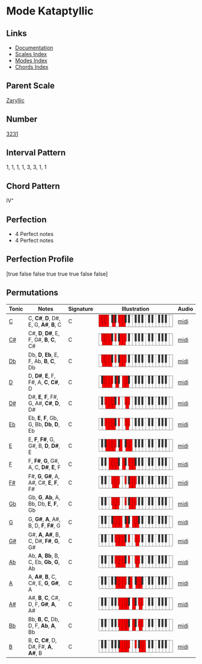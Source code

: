 # Mode Kataptyllic

## Links

- [Documentation](index.md)
- [Scales Index](Scales.md)
- [Modes Index](Modes.md)
- [Chords Index](Chords.md)

## Parent Scale

[Zaryllic](ScaleZaryllic.md)

## Number

[3231](https://ianring.com/musictheory/scales/3231)

## Interval Pattern

1, 1, 1, 1, 3, 3, 1, 1

## Chord Pattern

IV⁺

## Perfection

- 4 Perfect notes
- 4 Perfect notes

## Perfection Profile

[true false false true true true false false]

## Permutations

| Tonic | Notes | Signature | Illustration | Audio |
|-------|-------|-----------|--------------|-------|
| [C](ModeCNaturalKataptyllic.md) | C, **C#**, **D**, D#, E, G, **A#**, **B**, C | C | ![CNaturalKataptyllic](ModeCNaturalKataptyllic.png) | [midi](https://github.com/edipermadi/music/blob/main/docs/ModeCNaturalKataptyllic.mid?raw=true) |
| [C#](ModeCSharpKataptyllic.md) | C#, **D**, **D#**, E, F, G#, **B**, **C**, C# | C | ![CSharpKataptyllic](ModeCSharpKataptyllic.png) | [midi](https://github.com/edipermadi/music/blob/main/docs/ModeCSharpKataptyllic.mid?raw=true) |
| [Db](ModeDFlatKataptyllic.md) | Db, **D**, **Eb**, E, F, Ab, **B**, **C**, Db | C | ![DFlatKataptyllic](ModeDFlatKataptyllic.png) | [midi](https://github.com/edipermadi/music/blob/main/docs/ModeDFlatKataptyllic.mid?raw=true) |
| [D](ModeDNaturalKataptyllic.md) | D, **D#**, **E**, F, F#, A, **C**, **C#**, D | C | ![DNaturalKataptyllic](ModeDNaturalKataptyllic.png) | [midi](https://github.com/edipermadi/music/blob/main/docs/ModeDNaturalKataptyllic.mid?raw=true) |
| [D#](ModeDSharpKataptyllic.md) | D#, **E**, **F**, F#, G, A#, **C#**, **D**, D# | C | ![DSharpKataptyllic](ModeDSharpKataptyllic.png) | [midi](https://github.com/edipermadi/music/blob/main/docs/ModeDSharpKataptyllic.mid?raw=true) |
| [Eb](ModeEFlatKataptyllic.md) | Eb, **E**, **F**, Gb, G, Bb, **Db**, **D**, Eb | C | ![EFlatKataptyllic](ModeEFlatKataptyllic.png) | [midi](https://github.com/edipermadi/music/blob/main/docs/ModeEFlatKataptyllic.mid?raw=true) |
| [E](ModeENaturalKataptyllic.md) | E, **F**, **F#**, G, G#, B, **D**, **D#**, E | C | ![ENaturalKataptyllic](ModeENaturalKataptyllic.png) | [midi](https://github.com/edipermadi/music/blob/main/docs/ModeENaturalKataptyllic.mid?raw=true) |
| [F](ModeFNaturalKataptyllic.md) | F, **F#**, **G**, G#, A, C, **D#**, **E**, F | C | ![FNaturalKataptyllic](ModeFNaturalKataptyllic.png) | [midi](https://github.com/edipermadi/music/blob/main/docs/ModeFNaturalKataptyllic.mid?raw=true) |
| [F#](ModeFSharpKataptyllic.md) | F#, **G**, **G#**, A, A#, C#, **E**, **F**, F# | C | ![FSharpKataptyllic](ModeFSharpKataptyllic.png) | [midi](https://github.com/edipermadi/music/blob/main/docs/ModeFSharpKataptyllic.mid?raw=true) |
| [Gb](ModeGFlatKataptyllic.md) | Gb, **G**, **Ab**, A, Bb, Db, **E**, **F**, Gb | C | ![GFlatKataptyllic](ModeGFlatKataptyllic.png) | [midi](https://github.com/edipermadi/music/blob/main/docs/ModeGFlatKataptyllic.mid?raw=true) |
| [G](ModeGNaturalKataptyllic.md) | G, **G#**, **A**, A#, B, D, **F**, **F#**, G | C | ![GNaturalKataptyllic](ModeGNaturalKataptyllic.png) | [midi](https://github.com/edipermadi/music/blob/main/docs/ModeGNaturalKataptyllic.mid?raw=true) |
| [G#](ModeGSharpKataptyllic.md) | G#, **A**, **A#**, B, C, D#, **F#**, **G**, G# | C | ![GSharpKataptyllic](ModeGSharpKataptyllic.png) | [midi](https://github.com/edipermadi/music/blob/main/docs/ModeGSharpKataptyllic.mid?raw=true) |
| [Ab](ModeAFlatKataptyllic.md) | Ab, **A**, **Bb**, B, C, Eb, **Gb**, **G**, Ab | C | ![AFlatKataptyllic](ModeAFlatKataptyllic.png) | [midi](https://github.com/edipermadi/music/blob/main/docs/ModeAFlatKataptyllic.mid?raw=true) |
| [A](ModeANaturalKataptyllic.md) | A, **A#**, **B**, C, C#, E, **G**, **G#**, A | C | ![ANaturalKataptyllic](ModeANaturalKataptyllic.png) | [midi](https://github.com/edipermadi/music/blob/main/docs/ModeANaturalKataptyllic.mid?raw=true) |
| [A#](ModeASharpKataptyllic.md) | A#, **B**, **C**, C#, D, F, **G#**, **A**, A# | C | ![ASharpKataptyllic](ModeASharpKataptyllic.png) | [midi](https://github.com/edipermadi/music/blob/main/docs/ModeASharpKataptyllic.mid?raw=true) |
| [Bb](ModeBFlatKataptyllic.md) | Bb, **B**, **C**, Db, D, F, **Ab**, **A**, Bb | C | ![BFlatKataptyllic](ModeBFlatKataptyllic.png) | [midi](https://github.com/edipermadi/music/blob/main/docs/ModeBFlatKataptyllic.mid?raw=true) |
| [B](ModeBNaturalKataptyllic.md) | B, **C**, **C#**, D, D#, F#, **A**, **A#**, B | C | ![BNaturalKataptyllic](ModeBNaturalKataptyllic.png) | [midi](https://github.com/edipermadi/music/blob/main/docs/ModeBNaturalKataptyllic.mid?raw=true) |
